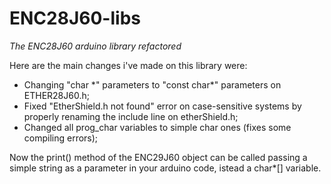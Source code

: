# ENC28J60-libs
*The ENC28J60 arduino library refactored*

Here are the main changes i've made on this library were:
 - Changing "char \*" parameters to "const char\*" parameters on ETHER28J60.h;
 - Fixed "EtherShield.h not found" error on case-sensitive systems by properly renaming the include line on etherShield.h;
 - Changed all prog_char variables to simple char ones (fixes some compiling errors);
 
Now the print() method of the ENC29J60 object can be called passing a simple string as a parameter in your arduino code, istead a char*[] variable.
